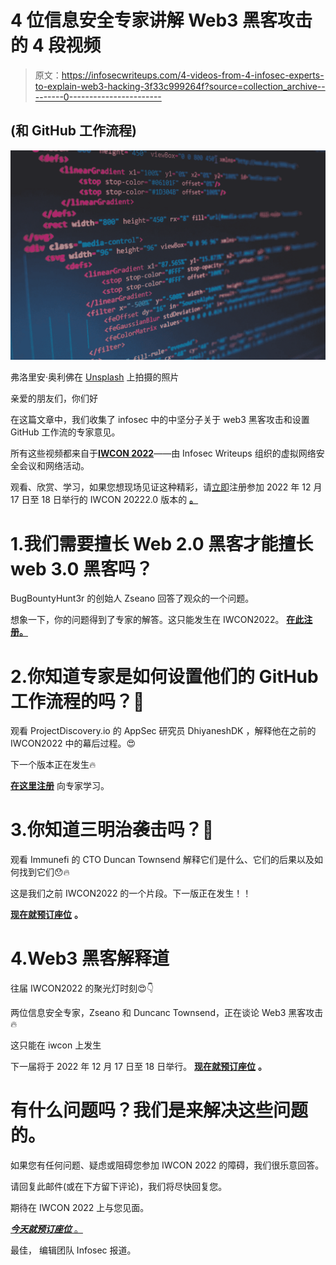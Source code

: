 # 4 位信息安全专家讲解 Web3 黑客攻击的 4 段视频

> 原文：<https://infosecwriteups.com/4-videos-from-4-infosec-experts-to-explain-web3-hacking-3f33c999264f?source=collection_archive---------0----------------------->

## (和 GitHub 工作流程)

![](img/38486de528f7ed82df20c4ee9e716258.png)

弗洛里安·奥利佛在 [Unsplash](https://unsplash.com?utm_source=medium&utm_medium=referral) 上拍摄的照片

亲爱的朋友们，你们好

在这篇文章中，我们收集了 infosec 中的中坚分子关于 web3 黑客攻击和设置 GitHub 工作流的专家意见。

所有这些视频都来自于[**IWCON 2022**](https://iwcon.live/)——由 Infosec Writeups 组织的虚拟网络安全会议和网络活动。

观看、欣赏、学习，如果您想现场见证这种精彩，请[立即](https://iwcon.live/)注册参加 2022 年 12 月 17 日至 18 日举行的 IWCON 20222.0 版本的 [**。**](https://iwcon.live/)

# 1.我们需要擅长 Web 2.0 黑客才能擅长 web 3.0 黑客吗？

BugBountyHunt3r 的创始人 Zseano 回答了观众的一个问题。

想象一下，你的问题得到了专家的解答。这只能发生在 IWCON2022。 [**在此注册。**](https://iwcon.live/)

# 2.你知道专家是如何设置他们的 GitHub 工作流程的吗？🤔

观看 ProjectDiscovery.io 的 AppSec 研究员 DhiyaneshDK ，解释他在之前的 IWCON2022 中的幕后过程。😍

下一个版本正在发生🔥

[**在这里注册**](https://iwcon.live/) 向专家学习。

# 3.你知道三明治袭击吗？🤔

观看 Immunefi 的 CTO Duncan Townsend 解释它们是什么、它们的后果以及如何找到它们😯🔥

这是我们之前 IWCON2022 的一个片段。下一版正在发生！！

[**现在就预订座位**](https://iwcon.live/) **。**

# 4.Web3 黑客解释道

往届 IWCON2022 的聚光灯时刻😍👇

两位信息安全专家，Zseano 和 Duncanc Townsend，正在谈论 Web3 黑客攻击🔥

这只能在 iwcon 上发生

下一届将于 2022 年 12 月 17 日至 18 日举行。 [**现在就预订座位**](https://iwcon.live/) **。**

# 有什么问题吗？我们是来解决这些问题的。

如果您有任何问题、疑虑或阻碍您参加 IWCON 2022 的障碍，我们很乐意回答。

请回复此邮件(或在下方留下评论)，我们将尽快回复您。

期待在 IWCON 2022 上与您见面。

[***今天就预订座位*** 。](https://razorpay.com/payment-button/pl_K8cxPtmUyBH2PC/view)

最佳，
编辑团队
Infosec 报道。